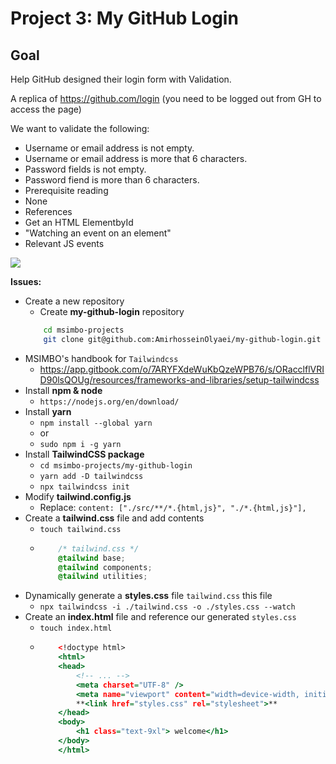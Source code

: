 # Project 3: My GitHub Login
## Goal
Help GitHub designed their login form with Validation. 

A replica of https://github.com/login (you need to be logged out from GH to access the page)

We want to validate the following:

- Username or email address is not empty.
- Username or email address is more that 6 characters.
- Password fields is not empty.
- Password fiend is more than 6 characters.
- Prerequisite reading
- None
- References
- Get an HTML ElementbyId
- "Watching an event on an element"
- Relevant JS events

![](https://i.imgur.com/CWtnBg7.png)

**Issues:**  
- Create a new repository  
	- Create **my-github-login** repository  
	``` bash
		cd msimbo-projects
		git clone git@github.com:AmirhosseinOlyaei/my-github-login.git
	```
- MSIMBO's handbook for `Tailwindcss`  
	- https://app.gitbook.com/o/7ARYFXdeWuKbQzeWPB76/s/ORacclflVRID90lsQOUg/resources/frameworks-and-libraries/setup-tailwindcss  
- Install **npm & node**  
	- `https://nodejs.org/en/download/`  
- Install **yarn**  
	- `npm install --global yarn`  
	- or  
	- `sudo npm i -g yarn`  
- Install **TailwindCSS package**  
	- `cd msimbo-projects/my-github-login`  
	- `yarn add -D tailwindcss`  
	- `npx tailwindcss init`  
- Modify **tailwind.config.js**  
	- Replace: `content: ["./src/**/*.{html,js}", "./*.{html,js}"],`  
- Create a **tailwind.css** file and add contents  
	- `touch tailwind.css`  
	-  
		``` tailwind.css
			/* tailwind.css */
			@tailwind base;
			@tailwind components;
			@tailwind utilities;
		```
- Dynamically generate a **styles.css** file `tailwind.css` this file  
	- `npx tailwindcss -i ./tailwind.css -o ./styles.css --watch`  
- Create an **index.html** file and reference our generated `styles.css`  
	- `touch index.html`  
	-  
		``` index.html
			<!doctype html>
			<html>
			<head>
				<!-- ... -->
				<meta charset="UTF-8" />
				<meta name="viewport" content="width=device-width, initial-scale=1.0" />
				**<link href="styles.css" rel="stylesheet">**
			</head>
			<body>
				<h1 class="text-9xl"> welcome</h1>
			</body>
			</html>
		```